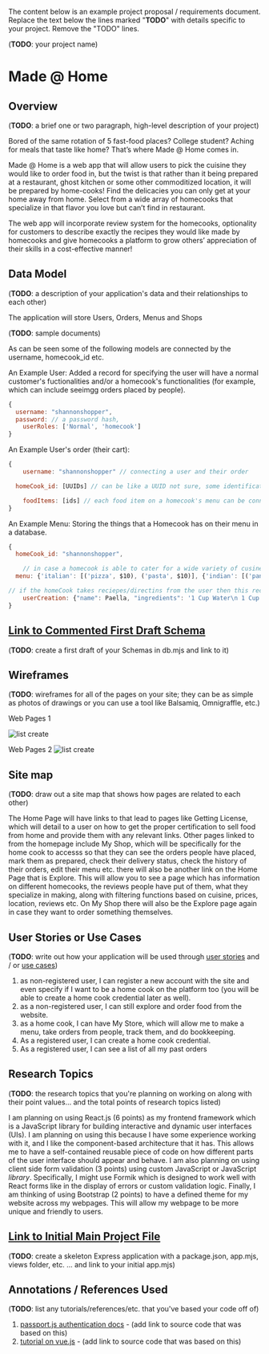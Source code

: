 The content below is an example project proposal / requirements document. Replace the text below the lines marked "__TODO__" with details specific to your project. Remove the "TODO" lines.

(__TODO__: your project name)

# Made @ Home 

## Overview

(__TODO__: a brief one or two paragraph, high-level description of your project)


Bored of the same rotation of 5 fast-food places? College student? Aching for meals that taste like home? That’s where Made @ Home comes in. 

Made @ Home is a web app that will allow users to pick the cuisine they would like to order food in, but the twist is that rather than it being prepared at a restaurant, ghost kitchen or some other commoditized location, it will be prepared by home-cooks! Find the delicacies you can only get at your home away from home. Select from a wide array of homecooks that specialize in that flavor you love but can’t find in restaurant. 

The web app will incorporate review system for the homecooks, optionality for customers to describe exactly the recipes they would like made by homecooks and give homecooks a platform to grow others’ appreciation of their skills in a cost-effective manner! 


## Data Model

(__TODO__: a description of your application's data and their relationships to each other) 

The application will store Users, Orders, Menus and Shops

(__TODO__: sample documents)

As can be seen some of the following models are connected by the username, homecook_id etc. 

An Example User: Added a record for specifying the user will have a normal customer's fuctionalities and/or a homecook's functionalities (for example, which can include seeimgg orders placed by people). 

```javascript
{
  username: "shannonshopper",
  password: // a password hash,
	userRoles: ['Normal', 'homecook']
}
```

An Example User's order (their cart): 

```javascript
{
	username: "shannonshopper" // connecting a user and their order 

  homeCook_id: [UUIDs] // can be like a UUID not sure, some identification to map the homecook they are ordering from. Array because maybe they order from multiple locations 

	foodItems: [ids] // each food item on a homecook's menu can be connected to an id that we store in this array. this will likely be a 2D array to account for ordering from mutliple homecooks and as such multiple menus. 
}
```
An Example Menu: Storing the things that a Homecook has on their menu in a database. 
```javascript
{
  homeCook_id: "shannonshopper",

	// in case a homecook is able to cater for a wide variety of cusines
  menu: {'italian': [('pizza', $10), ('pasta', $10)], {'indian': [('paneer butter masala', $10), ('naan', $10)]}  

// if the homeCook takes reciepes/directins from the user then this record will be used to store that. 
	userCreation: {"name": Paella, "ingredients": '1 Cup Water\n 1 Cup Tomato', "Description": "heat pan for 10 minutes, add the tomatoes..."}
}

```

## [Link to Commented First Draft Schema](db.mjs) 

(__TODO__: create a first draft of your Schemas in db.mjs and link to it)

## Wireframes

(__TODO__: wireframes for all of the pages on your site; they can be as simple as photos of drawings or you can use a tool like Balsamiq, Omnigraffle, etc.)

Web Pages 1 

![list create](documentation/WebPage1.png)

Web Pages 2 
![list create](documentation/WebPage2.png) 


## Site map

(__TODO__: draw out a site map that shows how pages are related to each other)

The Home Page will have links to that lead to pages like Getting License, which will detail to a user on how to get the proper certification to sell food from home and provide them with any relevant links. Other pages linked to from the homepage include My Shop, which will be specifically for the home cook to accesss so that they can see the orders people have placed, mark them as prepared, check their delivery status, check the history of their orders, edit their menu etc. there will also be another link on the Home Page that is Explore. This will allow you to see a page which has information on different homecooks, the reviews people have put of them, what they specialize in making, along with filtering functions based on cuisine, prices, location, reviews etc. On My Shop there will also be the Explore page again in case they want to order something themselves. 

## User Stories or Use Cases

(__TODO__: write out how your application will be used through [user stories](http://en.wikipedia.org/wiki/User_story#Format) and / or [use cases](https://en.wikipedia.org/wiki/Use_case))

1. as non-registered user, I can register a new account with the site and even specify if I want to be a home cook on the platform too (you will be able to create a home cook credential later as well).  
2. as a non-registered user, I can still explore and order food from the website. 
3. as a home cook, I can have My Store, which will allow me to make a menu, take orders from people, track them, and do bookkeeping. 
4. As a registered user, I can create a home cook credential.
5. As a registered user, I can see a list of all my past orders 


## Research Topics

(__TODO__: the research topics that you're planning on working on along with their point values... and the total points of research topics listed)

I am planning on using React.js (6 points) as my frontend framework which is a JavaScript library for building interactive and dynamic user interfaces (UIs). I am planning on using this because I have some experience working with it, and I like the component-based architecture that it has. This allows me to have a self-contained reusable piece of code on how different parts of the user interface should appear and behave. I am also planning on using client side form validation (3 points) using custom JavaScript or JavaScript *library*. Specifically, I might use Formik which is designed to work well with React forms like in the display of errors or custom validation logic. Finally, I am thinking of using Bootstrap (2 points) to have a defined theme for my website across my webpages. This will allow my webpage to be more unique and friendly to users. 



## [Link to Initial Main Project File](app.mjs) 

(__TODO__: create a skeleton Express application with a package.json, app.mjs, views folder, etc. ... and link to your initial app.mjs)

## Annotations / References Used

(__TODO__: list any tutorials/references/etc. that you've based your code off of)

1. [passport.js authentication docs](http://passportjs.org/docs) - (add link to source code that was based on this)
2. [tutorial on vue.js](https://vuejs.org/v2/guide/) - (add link to source code that was based on this)

